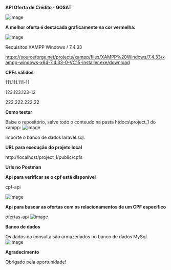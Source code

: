 <b>API Oferta de Crédito - GOSAT</b>

![image](https://github.com/epontello/Oferta_de_Credito/assets/131972811/7f73642d-7470-4097-8f28-5139af57b4f0)

<b>A melhor oferta é destacada graficamente na cor vermelha:</b>

![image](https://github.com/epontello/Oferta_de_Credito/assets/131972811/b3445ed6-2498-4780-8119-5fc557b62eb3)

Requisitos
XAMPP Windows / 7.4.33 

https://sourceforge.net/projects/xampp/files/XAMPP%20Windows/7.4.33/xampp-windows-x64-7.4.33-0-VC15-installer.exe/download

<b>CPFs válidos</b>

111.111.111-11

123.123.123-12

222.222.222.22


<b>Como testar</b>

Baixe o repositório, salve todo o conteudo na pasta htdocs\project_1 do xampp:
![image](https://github.com/epontello/Oferta_de_Credito/assets/131972811/aa186a75-357e-4942-83c0-5081128bd900)

Importe o banco de dados laravel.sql.

<b>URL para execução do projeto local</b>

http://localhost/project_1/public/cpfs

<b>Urls no Postman</b>

<b>Api para verificar se o cpf está disponível</b>

cpf-api

![image](https://github.com/epontello/Oferta_de_Credito/assets/131972811/c466c7d4-d754-47eb-95f2-b609bab6e13f)

<b>Api para buscar as ofertas com os relacionamentos de um CPF específico</b>

ofertas-api
![image](https://github.com/epontello/Oferta_de_Credito/assets/131972811/93201e4d-3460-4bce-8665-bc4e7b0dff3b)

<b>Banco de dados</b>

Os dados da consulta são armazenados no banco de dados MySql.
![image](https://github.com/epontello/Oferta_de_Credito/assets/131972811/89739b9e-c565-4d2d-a5de-b5ee583a78d4)



<b>Agradecimento</b>

Obrigado pela oportunidade!

